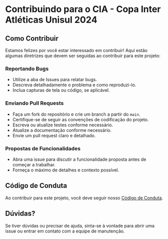 # Contribuindo para o CIA - Copa Inter Atléticas Unisul 2024

## Como Contribuir
Estamos felizes por você estar interessado em contribuir! Aqui estão algumas diretrizes que devem ser seguidas ao contribuir para este projeto:

### Reportando Bugs
- Utilize a aba de Issues para relatar bugs.
- Descreva detalhadamente o problema e como reproduzi-lo.
- Inclua capturas de tela ou código, se aplicável.

### Enviando Pull Requests
- Faça um fork do repositório e crie um branch a partir do `main`.
- Certifique-se de seguir as convenções de codificação do projeto.
- Escreva ou atualize testes conforme necessário.
- Atualize a documentação conforme necessário.
- Envie um pull request claro e detalhado.

### Propostas de Funcionalidades
- Abra uma issue para discutir a funcionalidade proposta antes de começar a trabalhar.
- Forneça o máximo de detalhes e contexto possível.

## Código de Conduta
Ao contribuir para este projeto, você deve seguir nosso [Código de Conduta](CODE_OF_CONDUCT.md).

## Dúvidas?
Se tiver dúvidas ou precisar de ajuda, sinta-se à vontade para abrir uma issue ou entrar em contato com a equipe de manutenção.
